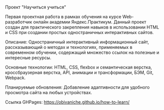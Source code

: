 Проект "Научиться учиться"

Первая проектная работа в рамках обучения на курсе Web-разработчик онлайн академии Яндекс.Практикум. Данный проект создан для практического закрепления навыков в использовании HTML и CSS при создании простых одностраничных интерактивных сайтов.

Описание: Одностраничный интерактивный информационный сайт, рассказывающий о методах и технологиях, применяемых в современном обучении, содержащий множество ссылок на полезные и интересные ресурсы.

Основные технологии: HTML, CSS, flexbox и семантическая верстка, кроссбраузерная верстка, API, анимации и трансформации, БЭМ, Git, Webpack.

Планируемые обновления: Добавление адаптивности для удобного просмотра сайта на любых устройствах.


Ссылка GHPages: https://obivaniche.github.io/how-to-learn/
